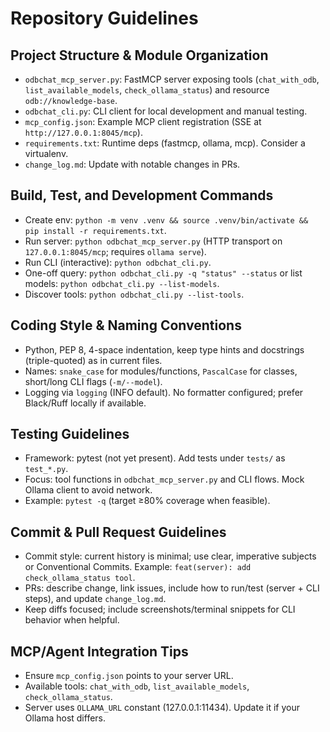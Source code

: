 # Repository Guidelines

## Project Structure & Module Organization
- `odbchat_mcp_server.py`: FastMCP server exposing tools (`chat_with_odb`, `list_available_models`, `check_ollama_status`) and resource `odb://knowledge-base`.
- `odbchat_cli.py`: CLI client for local development and manual testing.
- `mcp_config.json`: Example MCP client registration (SSE at `http://127.0.0.1:8045/mcp`).
- `requirements.txt`: Runtime deps (fastmcp, ollama, mcp). Consider a virtualenv.
- `change_log.md`: Update with notable changes in PRs.

## Build, Test, and Development Commands
- Create env: `python -m venv .venv && source .venv/bin/activate && pip install -r requirements.txt`.
- Run server: `python odbchat_mcp_server.py` (HTTP transport on `127.0.0.1:8045/mcp`; requires `ollama serve`).
- Run CLI (interactive): `python odbchat_cli.py`.
- One-off query: `python odbchat_cli.py -q "status" --status` or list models: `python odbchat_cli.py --list-models`.
- Discover tools: `python odbchat_cli.py --list-tools`.

## Coding Style & Naming Conventions
- Python, PEP 8, 4-space indentation, keep type hints and docstrings (triple-quoted) as in current files.
- Names: `snake_case` for modules/functions, `PascalCase` for classes, short/long CLI flags (`-m/--model`).
- Logging via `logging` (INFO default). No formatter configured; prefer Black/Ruff locally if available.

## Testing Guidelines
- Framework: pytest (not yet present). Add tests under `tests/` as `test_*.py`.
- Focus: tool functions in `odbchat_mcp_server.py` and CLI flows. Mock Ollama client to avoid network.
- Example: `pytest -q` (target ≥80% coverage when feasible).

## Commit & Pull Request Guidelines
- Commit style: current history is minimal; use clear, imperative subjects or Conventional Commits.
  Example: `feat(server): add check_ollama_status tool`.
- PRs: describe change, link issues, include how to run/test (server + CLI steps), and update `change_log.md`.
- Keep diffs focused; include screenshots/terminal snippets for CLI behavior when helpful.

## MCP/Agent Integration Tips
- Ensure `mcp_config.json` points to your server URL.
- Available tools: `chat_with_odb`, `list_available_models`, `check_ollama_status`.
- Server uses `OLLAMA_URL` constant (127.0.0.1:11434). Update it if your Ollama host differs.
